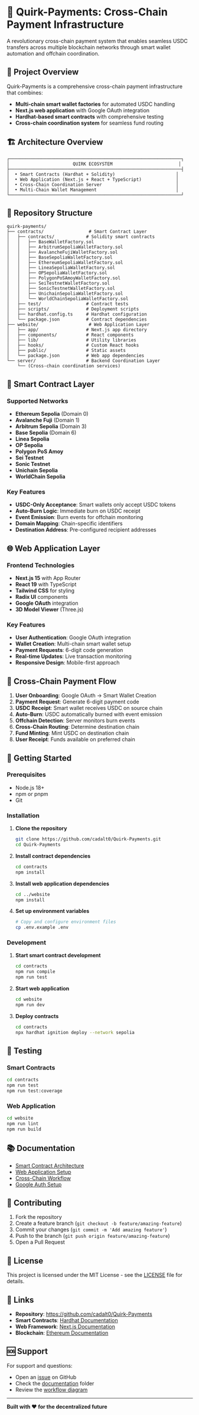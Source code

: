 # 🚀 Quirk-Payments: Cross-Chain Payment Infrastructure

A revolutionary cross-chain payment system that enables seamless USDC transfers across multiple blockchain networks through smart wallet automation and offchain coordination.

## 🌟 **Project Overview**

Quirk-Payments is a comprehensive cross-chain payment infrastructure that combines:
- **Multi-chain smart wallet factories** for automated USDC handling
- **Next.js web application** with Google OAuth integration
- **Hardhat-based smart contracts** with comprehensive testing
- **Cross-chain coordination system** for seamless fund routing

## 🏗️ **Architecture Overview**

```
┌─────────────────────────────────────────────────────────────────┐
│                        QUIRK ECOSYSTEM                         │
├─────────────────────────────────────────────────────────────────┤
│  • Smart Contracts (Hardhat + Solidity)                       │
│  • Web Application (Next.js + React + TypeScript)             │
│  • Cross-Chain Coordination Server                            │
│  • Multi-Chain Wallet Management                              │
└─────────────────────────────────────────────────────────────────┘
```

## 📁 **Repository Structure**

```
quirk-payments/
├── contracts/                 # Smart Contract Layer
│   ├── contracts/            # Solidity smart contracts
│   │   ├── BaseWalletFactory.sol
│   │   ├── ArbitrumSepoliaWalletFactory.sol
│   │   ├── AvalancheFujiWalletFactory.sol
│   │   ├── BaseSepoliaWalletFactory.sol
│   │   ├── EthereumSepoliaWalletFactory.sol
│   │   ├── LineaSepoliaWalletFactory.sol
│   │   ├── OPSepoliaWalletFactory.sol
│   │   ├── PolygonPoSAmoyWalletFactory.sol
│   │   ├── SeiTestnetWalletFactory.sol
│   │   ├── SonicTestnetWalletFactory.sol
│   │   ├── UnichainSepoliaWalletFactory.sol
│   │   └── WorldChainSepoliaWalletFactory.sol
│   ├── test/                 # Contract tests
│   ├── scripts/              # Deployment scripts
│   ├── hardhat.config.ts     # Hardhat configuration
│   └── package.json          # Contract dependencies
├── website/                   # Web Application Layer
│   ├── app/                  # Next.js app directory
│   ├── components/           # React components
│   ├── lib/                  # Utility libraries
│   ├── hooks/                # Custom React hooks
│   ├── public/               # Static assets
│   └── package.json          # Web app dependencies
└── server/                   # Backend Coordination Layer
    └── (Cross-chain coordination services)
```

## 🔧 **Smart Contract Layer**

### **Supported Networks**
- **Ethereum Sepolia** (Domain 0)
- **Avalanche Fuji** (Domain 1) 
- **Arbitrum Sepolia** (Domain 3)
- **Base Sepolia** (Domain 6)
- **Linea Sepolia**
- **OP Sepolia**
- **Polygon PoS Amoy**
- **Sei Testnet**
- **Sonic Testnet**
- **Unichain Sepolia**
- **WorldChain Sepolia**

### **Key Features**
- **USDC-Only Acceptance**: Smart wallets only accept USDC tokens
- **Auto-Burn Logic**: Immediate burn on USDC receipt
- **Event Emission**: Burn events for offchain monitoring
- **Domain Mapping**: Chain-specific identifiers
- **Destination Address**: Pre-configured recipient addresses

## 🌐 **Web Application Layer**

### **Frontend Technologies**
- **Next.js 15** with App Router
- **React 19** with TypeScript
- **Tailwind CSS** for styling
- **Radix UI** components
- **Google OAuth** integration
- **3D Model Viewer** (Three.js)

### **Key Features**
- **User Authentication**: Google OAuth integration
- **Wallet Creation**: Multi-chain smart wallet setup
- **Payment Requests**: 6-digit code generation
- **Real-time Updates**: Live transaction monitoring
- **Responsive Design**: Mobile-first approach

## 🔄 **Cross-Chain Payment Flow**

1. **User Onboarding**: Google OAuth → Smart Wallet Creation
2. **Payment Request**: Generate 6-digit payment code
3. **USDC Receipt**: Smart wallet receives USDC on source chain
4. **Auto-Burn**: USDC automatically burned with event emission
5. **Offchain Detection**: Server monitors burn events
6. **Cross-Chain Routing**: Determine destination chain
7. **Fund Minting**: Mint USDC on destination chain
8. **User Receipt**: Funds available on preferred chain

## 🚀 **Getting Started**

### **Prerequisites**
- Node.js 18+ 
- npm or pnpm
- Git

### **Installation**

1. **Clone the repository**
   ```bash
   git clone https://github.com/cadalt0/Quirk-Payments.git
   cd Quirk-Payments
   ```

2. **Install contract dependencies**
   ```bash
   cd contracts
   npm install
   ```

3. **Install web application dependencies**
   ```bash
   cd ../website
   npm install
   ```

4. **Set up environment variables**
   ```bash
   # Copy and configure environment files
   cp .env.example .env
   ```

### **Development**

1. **Start smart contract development**
   ```bash
   cd contracts
   npm run compile
   npm run test
   ```

2. **Start web application**
   ```bash
   cd website
   npm run dev
   ```

3. **Deploy contracts**
   ```bash
   cd contracts
   npx hardhat ignition deploy --network sepolia
   ```

## 🧪 **Testing**

### **Smart Contracts**
```bash
cd contracts
npm run test
npm run test:coverage
```

### **Web Application**
```bash
cd website
npm run lint
npm run build
```

## 📚 **Documentation**

- [Smart Contract Architecture](./contracts/README.md)
- [Web Application Setup](./website/README.md)
- [Cross-Chain Workflow](./website/QUIRK_WORKFLOW_DIAGRAM.md)
- [Google Auth Setup](./website/GOOGLE_AUTH_SETUP.md)

## 🤝 **Contributing**

1. Fork the repository
2. Create a feature branch (`git checkout -b feature/amazing-feature`)
3. Commit your changes (`git commit -m 'Add amazing feature'`)
4. Push to the branch (`git push origin feature/amazing-feature`)
5. Open a Pull Request

## 📄 **License**

This project is licensed under the MIT License - see the [LICENSE](LICENSE) file for details.

## 🔗 **Links**

- **Repository**: https://github.com/cadalt0/Quirk-Payments
- **Smart Contracts**: [Hardhat Documentation](https://hardhat.org/docs)
- **Web Framework**: [Next.js Documentation](https://nextjs.org/docs)
- **Blockchain**: [Ethereum Documentation](https://ethereum.org/developers)

## 🆘 **Support**

For support and questions:
- Open an [issue](../../issues) on GitHub
- Check the [documentation](./docs) folder
- Review the [workflow diagram](./website/QUIRK_WORKFLOW_DIAGRAM.md)

---

**Built with ❤️ for the decentralized future**
